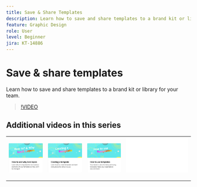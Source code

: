 ```yaml
---
title: Save & Share Templates
description: Learn how to save and share templates to a brand kit or library for your team
feature: Graphic Design
role: User
level: Beginner
jira: KT-14886
---
```

# Save & share templates

Learn how to save and share templates to a brand kit or library for your team.

>[!VIDEO](https://video.tv.adobe.com/v/3427098?quality=12&learn=on&hidetitle=true)

## Additional videos in this series

<table style="table-layout:fixed">
<tr>
    <td>
            <a href="lock-layers.md">
                <img alt="How to and why lock layers" src="assets/lock-layers.png" />
            </a>
    </td>
    <td>
         <a href="create-templates.md">
            <img alt="Creating a template" src="assets/create-template.png" />
         </a>
    </td>
    <td>
            <a href="use-templates.md">
                <img alt="How to use templates" src="assets/use-templates.png" />
            </a>
    </td>
    <td>
      <img alt="Spacer" src="../assets/Whitespacer.png" />
      <div>
      <br>
    </td>
</tr>
</table>
